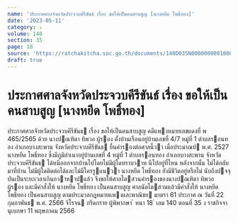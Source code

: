 ```yaml
---
name: 'ประกาศศาลจังหวัดประจวบคีรีขันธ์ เรื่อง ขอให้เป็นคนสาบสูญ [นางหยีด โพธิ์ทอง]'
date: '2023-05-11'
category: ง
volume: 140
section: 35
page: 18
source: 'https://ratchakitcha.soc.go.th/documents/140D035N0000000001800.pdf'
draft: true
---
```


# ประกาศศาลจังหวัดประจวบคีรีขันธ์ เรื่อง ขอให้เป็นคนสาบสูญ [นางหยีด โพธิ์ทอง]

ประกาศศาลจังหวัดประจวบคีรีขันธ เรื่อง ขอให้เป็นคนสาบสูญ คดีแพงหมายเลขแดงที่ พ 465/2565 ด้วย นางปณฑิตา ทิพวอ ผู้รอง ตั้งบ้านเรือนอยู่บ้านเลขที่ 4/7 หมู่ที่ 1 ตําบลรอนทอง อําเภอบางสะพาน จังหวัดประจวบคีรีขันธ ยื่นคํารองต่อศาลนี้วา เมื่อประมาณป พ.ศ. 2527 นางหยีด โพธิ์ทอง ซึ่งมีภูมิลําเนาอยู่บ้านเลขที่ 4 หมู่ที่ 1 ตําบลรอนทอง อําเภอบางสะพาน จังหวัดประจวบคีรีขันธ ได้หนีออกจากบ้านไปโดยไม่มีผู้ใดทราบวาห นีไปอยู่ที่ไหน หลังจากนั้น ไม่ได้กลับมาที่บ้าน ไม่มีผู้ใดติดต่อได้และไม่มีใครรูแนวา นางหยีด โพธิ์ทอง ยังมีชีวิตอยู่หรือไม่ นับถึงปจจุบันเป็นระยะเวลาเกินกวาหาปแล้ว จึงขอให้ศาลไตสวนคํารองของนางปณฑิตา ทิพวอ ผู้รอง และมีคําสั่งให้ นางหยีด โพธิ์ทอง เป็นคนสาบสูญ ศาลนัดไตสวนแล้วมีคําสั่งให้ นางหยีด โพธิ์ทอง เป็นคนสาบสูญ ตามประมวลกฎหมายแพงและพาณิชย มาตรา 61 ประกาศ ณ วันที่ 22 กุมภาพันธ พ.ศ. 2566 จิโรจน กรีดกราย ผู้พิพากษา ้ หนา 18 ่ เลม 140 ตอนที่ 35 ง ราชกิจจานุเบกษา 11 พฤษภาคม 2566
